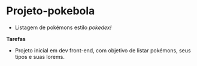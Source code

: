 # **Projeto-pokebola**

- Listagem de pokémons estilo *pokedex!*

**Tarefas**

- Projeto inicial em dev front-end, com objetivo de listar pokémons, seus tipos e suas lorems.
